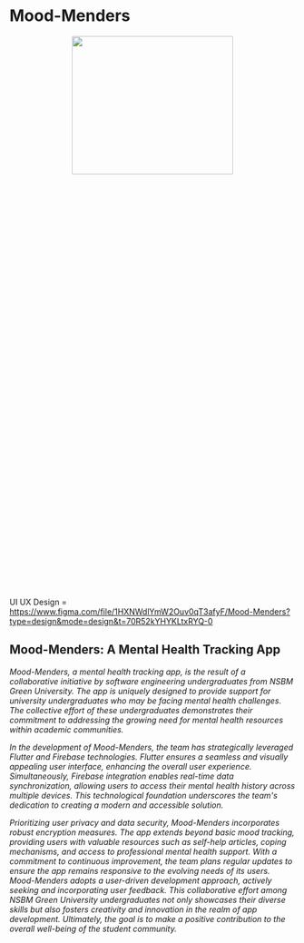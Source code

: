 # Mood-Menders

<div align="center">
  <img src="https://github.com/Risini-33/Mood-Menders/assets/137677342/6d69d317-d6ae-491e-ae0c-b6681b4cc8e2" align="center" style="width: 75%; height: 25%" />
</div>

UI UX Design = https://www.figma.com/file/1HXNWdlYmW2Ouv0qT3afyF/Mood-Menders?type=design&mode=design&t=70R52kYHYKLtxRYQ-0
## Mood-Menders: A Mental Health Tracking App

*Mood-Menders, a mental health tracking app, is the result of a collaborative initiative by software engineering undergraduates from NSBM Green University. The app is uniquely designed to provide support for university undergraduates who may be facing mental health challenges. The collective effort of these undergraduates demonstrates their commitment to addressing the growing need for mental health resources within academic communities.*

*In the development of Mood-Menders, the team has strategically leveraged Flutter and Firebase technologies. Flutter ensures a seamless and visually appealing user interface, enhancing the overall user experience. Simultaneously, Firebase integration enables real-time data synchronization, allowing users to access their mental health history across multiple devices. This technological foundation underscores the team's dedication to creating a modern and accessible solution.*

*Prioritizing user privacy and data security, Mood-Menders incorporates robust encryption measures. The app extends beyond basic mood tracking, providing users with valuable resources such as self-help articles, coping mechanisms, and access to professional mental health support. With a commitment to continuous improvement, the team plans regular updates to ensure the app remains responsive to the evolving needs of its users. Mood-Menders adopts a user-driven development approach, actively seeking and incorporating user feedback. This collaborative effort among NSBM Green University undergraduates not only showcases their diverse skills but also fosters creativity and innovation in the realm of app development. Ultimately, the goal is to make a positive contribution to the overall well-being of the student community.*


